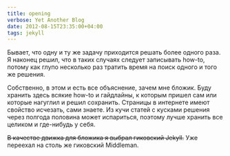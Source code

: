 ```yaml
---
title: opening
verbose: Yet Another Blog
date: 2012-08-15T23:35:00+04:00
tags: jekyll
---
```


Бывает, что одну и ту же задачу приходится решать более одного раза. Я наконец решил, что в таких случаях следует записывать how-to, потому как глупо несколько раз тратить время на поиск одного и того же решения.

Собственно, в этом и есть все объяснение, зачем мне бложик. Буду хранить здесь всякие how-to и гайдлайны, к которым пришел сам или которые нагуглил и решил сохранить. Страницы в интернете имеют свойство исчезать, сами знаете. Из кучи статей с кусками  решения через полгода половина может испариться, поэтому лучше хранить все целиком и где-нибудь у себя.

~~В качестве движка для бложика я выбрал гиковский Jekyll.~~ Уже переехал на столь же гиковский Middleman.